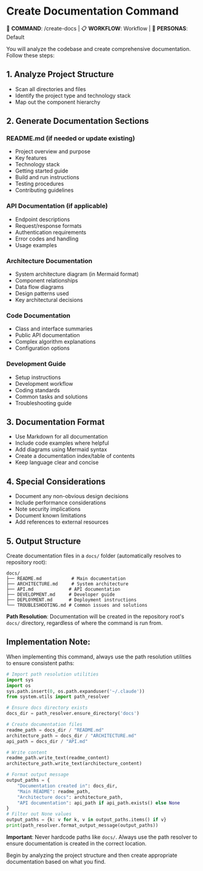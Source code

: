 # Create Documentation Command

🎯 **COMMAND**: /create-docs | 📋 **WORKFLOW**: Workflow | 👤 **PERSONAS**: Default

You will analyze the codebase and create comprehensive documentation. Follow these steps:

## 1. Analyze Project Structure
- Scan all directories and files
- Identify the project type and technology stack
- Map out the component hierarchy

## 2. Generate Documentation Sections

### README.md (if needed or update existing)
- Project overview and purpose
- Key features
- Technology stack
- Getting started guide
- Build and run instructions
- Testing procedures
- Contributing guidelines

### API Documentation (if applicable)
- Endpoint descriptions
- Request/response formats
- Authentication requirements
- Error codes and handling
- Usage examples

### Architecture Documentation
- System architecture diagram (in Mermaid format)
- Component relationships
- Data flow diagrams
- Design patterns used
- Key architectural decisions

### Code Documentation
- Class and interface summaries
- Public API documentation
- Complex algorithm explanations
- Configuration options

### Development Guide
- Setup instructions
- Development workflow
- Coding standards
- Common tasks and solutions
- Troubleshooting guide

## 3. Documentation Format
- Use Markdown for all documentation
- Include code examples where helpful
- Add diagrams using Mermaid syntax
- Create a documentation index/table of contents
- Keep language clear and concise

## 4. Special Considerations
- Document any non-obvious design decisions
- Include performance considerations
- Note security implications
- Document known limitations
- Add references to external resources

## 5. Output Structure
Create documentation files in a `docs/` folder (automatically resolves to repository root):
```
docs/
├── README.md           # Main documentation
├── ARCHITECTURE.md     # System architecture
├── API.md             # API documentation
├── DEVELOPMENT.md     # Developer guide
├── DEPLOYMENT.md      # Deployment instructions
└── TROUBLESHOOTING.md # Common issues and solutions
```

**Path Resolution**: Documentation will be created in the repository root's `docs/` directory, regardless of where the command is run from.

## Implementation Note:
When implementing this command, always use the path resolution utilities to ensure consistent paths:

```python
# Import path resolution utilities
import sys
import os
sys.path.insert(0, os.path.expanduser('~/.claude'))
from system.utils import path_resolver

# Ensure docs directory exists
docs_dir = path_resolver.ensure_directory('docs')

# Create documentation files
readme_path = docs_dir / "README.md"
architecture_path = docs_dir / "ARCHITECTURE.md"
api_path = docs_dir / "API.md"

# Write content
readme_path.write_text(readme_content)
architecture_path.write_text(architecture_content)

# Format output message
output_paths = {
    "Documentation created in": docs_dir,
    "Main README": readme_path,
    "Architecture docs": architecture_path,
    "API documentation": api_path if api_path.exists() else None
}
# Filter out None values
output_paths = {k: v for k, v in output_paths.items() if v}
print(path_resolver.format_output_message(output_paths))
```

**Important**: Never hardcode paths like `docs/`. Always use the path resolver to ensure documentation is created in the correct location.

Begin by analyzing the project structure and then create appropriate documentation based on what you find.
